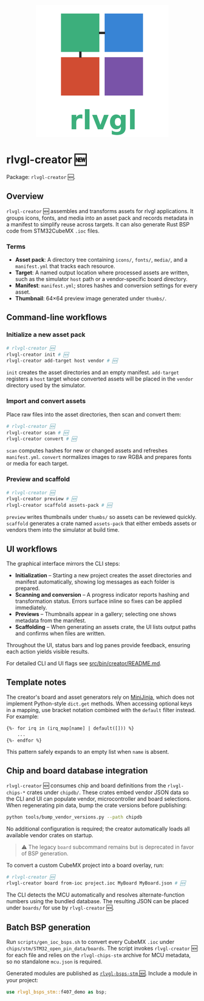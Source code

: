 <!--
README-CREATOR.md - Guide to rlvgl-creator 🆕 asset workflows.
-->
<p align="center">
  <img src="./rlvgl-logo.png" alt="rlvgl" />
</p>

# rlvgl-creator 🆕

Package: `rlvgl-creator` 🆕.

## Overview
`rlvgl-creator` 🆕 assembles and transforms assets for rlvgl applications. It groups icons, fonts, and media into an asset pack and records metadata in a manifest to simplify reuse across targets. It can also generate Rust BSP code from STM32CubeMX `.ioc` files.

### Terms
- **Asset pack**: A directory tree containing `icons/`, `fonts/`, `media/`, and a `manifest.yml` that tracks each resource.
- **Target**: A named output location where processed assets are written, such as the simulator `host` path or a vendor-specific board directory.
- **Manifest**: `manifest.yml`; stores hashes and conversion settings for every asset.
- **Thumbnail**: 64×64 preview image generated under `thumbs/`.

## Command-line workflows

### Initialize a new asset pack
```bash
# rlvgl-creator 🆕
rlvgl-creator init # 🆕
rlvgl-creator add-target host vendor # 🆕
```
`init` creates the asset directories and an empty manifest. `add-target` registers a `host` target whose converted assets will be placed in the `vendor` directory used by the simulator.

### Import and convert assets
Place raw files into the asset directories, then scan and convert them:
```bash
# rlvgl-creator 🆕
rlvgl-creator scan # 🆕
rlvgl-creator convert # 🆕
```
`scan` computes hashes for new or changed assets and refreshes `manifest.yml`. `convert` normalizes images to raw RGBA and prepares fonts or media for each target.

### Preview and scaffold
```bash
# rlvgl-creator 🆕
rlvgl-creator preview # 🆕
rlvgl-creator scaffold assets-pack # 🆕
```
`preview` writes thumbnails under `thumbs/` so assets can be reviewed quickly. `scaffold` generates a crate named `assets-pack` that either embeds assets or vendors them into the simulator at build time.

## UI workflows
The graphical interface mirrors the CLI steps:
- **Initialization** – Starting a new project creates the asset directories and manifest automatically, showing log messages as each folder is prepared.
- **Scanning and conversion** – A progress indicator reports hashing and transformation status. Errors surface inline so fixes can be applied immediately.
- **Previews** – Thumbnails appear in a gallery; selecting one shows metadata from the manifest.
- **Scaffolding** – When generating an assets crate, the UI lists output paths and confirms when files are written.

Throughout the UI, status bars and log panes provide feedback, ensuring each action yields visible results.

For detailed CLI and UI flags see [src/bin/creator/README.md](./src/bin/creator/README.md).

## Template notes

The creator's board and asset generators rely on [MiniJinja](https://github.com/mitsuhiko/minijinja),
which does not implement Python-style `dict.get` methods. When accessing optional keys in a mapping,
use bracket notation combined with the `default` filter instead. For example:

```
{%- for irq in (irq_map[name] | default([])) %}
    ...
{%- endfor %}
```

This pattern safely expands to an empty list when `name` is absent.

## Chip and board database integration

`rlvgl-creator` 🆕 consumes chip and board definitions from the `rlvgl-chips-*` crates under
`chipdb/`. These crates embed vendor JSON data so the CLI and UI can populate vendor,
microcontroller and board selections. When regenerating pin data, bump the crate versions
before publishing:

```bash
python tools/bump_vendor_versions.py --path chipdb
```

No additional configuration is required; the creator automatically loads all available
vendor crates on startup.

> ⚠️ The legacy `board` subcommand remains but is deprecated in favor of BSP generation.

To convert a custom CubeMX project into a board overlay, run:

```bash
# rlvgl-creator 🆕
rlvgl-creator board from-ioc project.ioc MyBoard MyBoard.json # 🆕
```

The CLI detects the MCU automatically and resolves alternate-function numbers
using the bundled database. The resulting JSON can be placed under `boards/`
for use by `rlvgl-creator` 🆕.

## Batch BSP generation

Run `scripts/gen_ioc_bsps.sh` to convert every CubeMX `.ioc` under
`chips/stm/STM32_open_pin_data/boards`. The script invokes
`rlvgl-creator` 🆕 for each file and relies on the `rlvgl-chips-stm`
archive for MCU metadata, so no standalone `mcu.json` is required.

Generated modules are published as [`rlvgl-bsps-stm` 🆕](./chips/stm/bsps/README.md).
Include a module in your project:

```rust
use rlvgl_bsps_stm::f407_demo as bsp;
```


